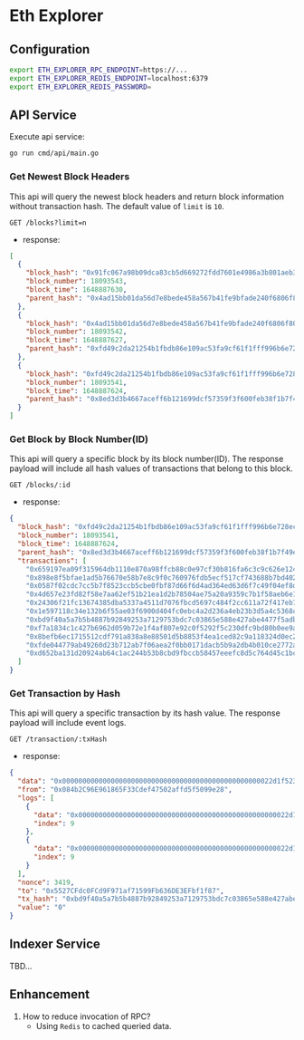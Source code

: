 # Eth Explorer

## Configuration

```bash
export ETH_EXPLORER_RPC_ENDPOINT=https://...
export ETH_EXPLORER_REDIS_ENDPOINT=localhost:6379
export ETH_EXPLORER_REDIS_PASSWORD=
```

## API Service

Execute api service:

```bash
go run cmd/api/main.go
```

### Get Newest Block Headers

This api will query the newest block headers and return
block information without transaction hash. The default
value of `limit` is `10`.

`GET /blocks?limit=n`

* response:

```json
[
  {
    "block_hash": "0x91fc067a98b09dca83cb5d669272fdd7601e4986a3b801aeb34cca842215d5c8",
    "block_number": 18093543,
    "block_time": 1648887630,
    "parent_hash": "0x4ad15bb01da56d7e8bede458a567b41fe9bfade240f6806f802e92b1446c70c6"
  },
  {
    "block_hash": "0x4ad15bb01da56d7e8bede458a567b41fe9bfade240f6806f802e92b1446c70c6",
    "block_number": 18093542,
    "block_time": 1648887627,
    "parent_hash": "0xfd49c2da21254b1fbdb86e109ac53fa9cf61f1fff996b6e728ec0aa94775f1e4"
  },
  {
    "block_hash": "0xfd49c2da21254b1fbdb86e109ac53fa9cf61f1fff996b6e728ec0aa94775f1e4",
    "block_number": 18093541,
    "block_time": 1648887624,
    "parent_hash": "0x8ed3d3b4667aceff6b121699dcf57359f3f600feb38f1b7f49e592e7fec25998"
  }
]
```

### Get Block by Block Number(ID)

This api will query a specific block by its block
number(ID). The response payload will include all hash
values of transactions that belong to this block.

`GET /blocks/:id`

* response:

```json
{
  "block_hash": "0xfd49c2da21254b1fbdb86e109ac53fa9cf61f1fff996b6e728ec0aa94775f1e4",
  "block_number": 18093541,
  "block_time": 1648887624,
  "parent_hash": "0x8ed3d3b4667aceff6b121699dcf57359f3f600feb38f1b7f49e592e7fec25998",
  "transactions": [
    "0x659197ea09f315964db1110e870a98ffcb88c0e97cf30b816fa6c3c9c626e124",
    "0x898e8f5bfae1ad5b76670e58b7e8c9f0c760976fdb5ecf517cf743688b7bd402",
    "0x0587f02cdc7cc5b7f8523ccb5cbe0fbf87d66f6d4ad364ed63d6f7c49f04ef8d",
    "0x4d657e23fd82f58e7aa62ef51b21ea1d2b78504ae75a20a9359c7b1f58aeb6e1",
    "0x24306f21fc13674385dba5337a4511d7076fbcd5697c484f2cc611a72f417eb7",
    "0x1e597118c34e132b6f55ae03f6900d404fc0ebc4a2d236a4eb23b3d5a4c5368c",
    "0xbd9f40a5a7b5b4887b92849253a7129753bdc7c03865e588e427abe4477f5adb",
    "0xf7a1834c1c427b6962d059b72e1f4af807e92c0f5292f5c230dfc9bd80b0ee9a",
    "0x8befb6ec1715512cdf791a838a8e88501d5b8853f4ea1ced82c9a118324d0ec2",
    "0xfde044779ab49260d23b712ab7f06aea2f0bb0171dacb5b9a2db4b010ce2772a",
    "0xd652ba131d20924ab64c1ac244b53b8cbd9fbccb58457eeefc8d5c764d45c1bc"
  ]
}
```

### Get Transaction by Hash

This api will query a specific transaction by its hash
value. The response payload will include event logs.

`GET /transaction/:txHash`

* response:

```json
{
  "data": "0x0000000000000000000000000000000000000000000000000022d1f523719000",
  "from": "0x084b2C96E961865F33Cdef47502affd5f5099e28",
  "logs": [
    {
      "data": "0x0000000000000000000000000000000000000000000000000022d1f523719000",
      "index": 9
    },
    {
      "data": "0x0000000000000000000000000000000000000000000000000022d1f523719000",
      "index": 9
    }
  ],
  "nonce": 3419,
  "to": "0x5527CFdc0FCd9F971af71599Fb636DE3EFbf1f87",
  "tx_hash": "0xbd9f40a5a7b5b4887b92849253a7129753bdc7c03865e588e427abe4477f5adb",
  "value": "0"
}
```

## Indexer Service

TBD...

## Enhancement

1. How to reduce invocation of RPC?
   * Using `Redis` to cached queried data.